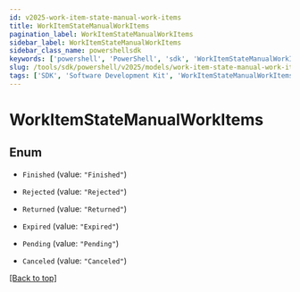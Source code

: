 ```yaml
---
id: v2025-work-item-state-manual-work-items
title: WorkItemStateManualWorkItems
pagination_label: WorkItemStateManualWorkItems
sidebar_label: WorkItemStateManualWorkItems
sidebar_class_name: powershellsdk
keywords: ['powershell', 'PowerShell', 'sdk', 'WorkItemStateManualWorkItems', 'V2025WorkItemStateManualWorkItems'] 
slug: /tools/sdk/powershell/v2025/models/work-item-state-manual-work-items
tags: ['SDK', 'Software Development Kit', 'WorkItemStateManualWorkItems', 'V2025WorkItemStateManualWorkItems']
---
```



# WorkItemStateManualWorkItems

## Enum


* `Finished` (value: `"Finished"`)

* `Rejected` (value: `"Rejected"`)

* `Returned` (value: `"Returned"`)

* `Expired` (value: `"Expired"`)

* `Pending` (value: `"Pending"`)

* `Canceled` (value: `"Canceled"`)


[[Back to top]](#) 

